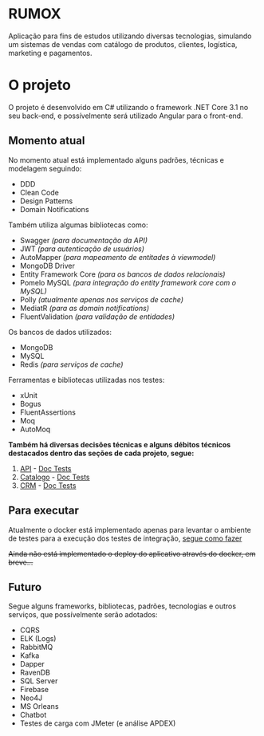 # RUMOX
Aplicação para fins de estudos utilizando diversas tecnologias, simulando um sistemas de vendas com catálogo de produtos, clientes, logística, marketing e pagamentos.

# O projeto

O projeto é desenvolvido em C# utilizando o framework .NET Core 3.1 no seu back-end, e possívelmente será utilizado Angular para o front-end.

## Momento atual

No momento atual está implementado alguns padrões, técnicas e modelagem seguindo:

- DDD
- Clean Code
- Design Patterns
- Domain Notifications

Também utiliza algumas bibliotecas como:

- Swagger *(para documentação da API)*
- JWT *(para autenticação de usuários)*
- AutoMapper *(para mapeamento de entitades à viewmodel)*
- MongoDB Driver
- Entity Framework Core *(para os bancos de dados relacionais)*
- Pomelo MySQL *(para integração do entity framework core com o MySQL)*
- Polly *(atualmente apenas nos serviços de cache)*
- MediatR *(para as domain notifications)*
- FluentValidation *(para validação de entidades)*

Os bancos de dados utilizados:

- MongoDB
- MySQL
- Redis *(para serviços de cache)*

Ferramentas e bibliotecas utilizadas nos testes:

- xUnit
- Bogus
- FluentAssertions
- Moq
- AutoMoq

**Também há diversas decisões técnicas e alguns débitos técnicos destacados dentro das seções de cada projeto, segue:**
1. [API](https://github.com/pedrogutierres/rumox/blob/master/src/API/README.md) - [Doc Tests](https://github.com/pedrogutierres/rumox/blob/master/tests/Rumox.API.Tests/README.md)
1. [Catalogo](https://github.com/pedrogutierres/rumox/blob/master/src/Catalogo/README.md) - [Doc Tests](https://github.com/pedrogutierres/rumox/blob/master/tests/Catalogo.Domain.Tests/README.md)
1. [CRM](https://github.com/pedrogutierres/rumox/blob/master/src/CRM/README.md) - [Doc Tests](https://github.com/pedrogutierres/rumox/blob/master/tests/CRM.Domain.Tests/README.md)

## Para executar

Atualmente o docker está implementado apenas para levantar o ambiente de testes para a execução dos testes de integração, [segue como fazer](https://github.com/pedrogutierres/rumox/tree/master/tests/Rumox.API.Tests)

~~Ainda não está implementado o deploy do aplicativo através do docker, em breve...~~

## Futuro

Segue alguns frameworks, bibliotecas, padrões, tecnologias e outros serviços, que possívelmente serão adotados:

- CQRS
- ELK (Logs)
- RabbitMQ
- Kafka
- Dapper
- RavenDB
- SQL Server
- Firebase
- Neo4J
- MS Orleans
- Chatbot
- Testes de carga com JMeter (e análise APDEX)
